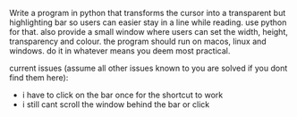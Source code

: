 ﻿Write a program in python that transforms the cursor into a transparent but highlighting bar so users can easier stay in a line while reading. use python for that. also provide a small window where users can set the width, height, transparency and colour. the program should run on macos, linux and windows. do it in whatever means you deem most practical.

current issues (assume all other issues known to you are solved if you dont find them here):
- i have to click on the bar once for the shortcut to work
- i still cant scroll the window behind the bar or click